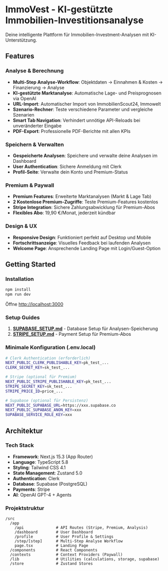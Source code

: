 # ImmoVest - KI-gestützte Immobilien-Investitionsanalyse

Deine intelligente Plattform für Immobilien-Investment-Analysen mit KI-Unterstützung.

## Features

### Analyse & Berechnung
- **Multi-Step Analyse-Workflow**: Objektdaten → Einnahmen & Kosten → Finanzierung → Analyse
- **KI-gestützte Marktanalyse**: Automatische Lage- und Preisprognosen via OpenAI
- **URL-Import**: Automatischer Import von ImmobilienScout24, Immowelt
- **Szenario-Rechner**: Teste verschiedene Parameter und vergleiche Szenarien
- **Smart Tab Navigation**: Verhindert unnötige API-Reloads bei unveränderter Eingabe
- **PDF-Export**: Professionelle PDF-Berichte mit allen KPIs

### Speichern & Verwalten
- **Gespeicherte Analysen**: Speichere und verwalte deine Analysen im Dashboard
- **User Authentication**: Sichere Anmeldung mit Clerk
- **Profil-Seite**: Verwalte dein Konto und Premium-Status

### Premium & Paywall
- **Premium Features**: Erweiterte Marktanalysen (Markt & Lage Tab)
- **2 Kostenlose Premium-Zugriffe**: Teste Premium-Features kostenlos
- **Stripe Integration**: Sichere Zahlungsabwicklung für Premium-Abos
- **Flexibles Abo**: 19,90 €/Monat, jederzeit kündbar

### Design & UX
- **Responsive Design**: Funktioniert perfekt auf Desktop und Mobile
- **Fortschrittsanzeige**: Visuelles Feedback bei laufenden Analysen
- **Welcome Page**: Ansprechende Landing Page mit Login/Guest-Option

## Getting Started

### Installation

```bash
npm install
npm run dev
```

Öffne [http://localhost:3000](http://localhost:3000)

### Setup Guides

1. **[SUPABASE_SETUP.md](./SUPABASE_SETUP.md)** - Database Setup für Analysen-Speicherung
2. **[STRIPE_SETUP.md](./STRIPE_SETUP.md)** - Payment Setup für Premium-Abos

### Minimale Konfiguration (.env.local)

```bash
# Clerk Authentication (erforderlich)
NEXT_PUBLIC_CLERK_PUBLISHABLE_KEY=pk_test_...
CLERK_SECRET_KEY=sk_test_...

# Stripe (optional für Premium)
NEXT_PUBLIC_STRIPE_PUBLISHABLE_KEY=pk_test_...
STRIPE_SECRET_KEY=sk_test_...
STRIPE_PRICE_ID=price_...

# Supabase (optional für Persistenz)
NEXT_PUBLIC_SUPABASE_URL=https://xxx.supabase.co
NEXT_PUBLIC_SUPABASE_ANON_KEY=xxx
SUPABASE_SERVICE_ROLE_KEY=xxx
```

## Architektur

### Tech Stack
- **Framework**: Next.js 15.3 (App Router)
- **Language**: TypeScript 5.8
- **Styling**: Tailwind CSS 4.1
- **State Management**: Zustand 5.0
- **Authentication**: Clerk
- **Database**: Supabase (PostgreSQL)
- **Payments**: Stripe
- **AI**: OpenAI GPT-4 + Agents

### Projektstruktur
```
/src
  /app
    /api              # API Routes (Stripe, Premium, Analysis)
    /dashboard        # User Dashboard
    /profile          # User Profile & Settings
    /step/[step]      # Multi-Step Analyse Workflow
    page.tsx          # Landing Page
  /components         # React Components
  /contexts           # Context Providers (Paywall)
  /lib                # Utilities (calculations, storage, supabase)
  /store              # Zustand Stores
```
